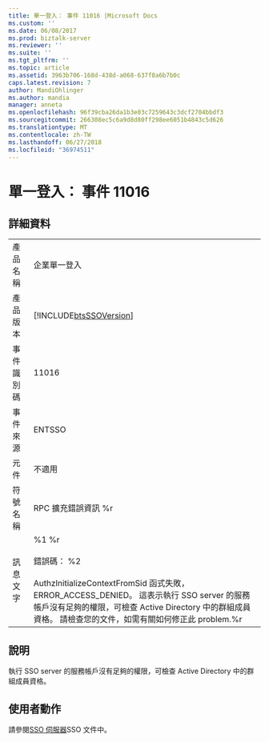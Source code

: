```yaml
---
title: 單一登入： 事件 11016 |Microsoft Docs
ms.custom: ''
ms.date: 06/08/2017
ms.prod: biztalk-server
ms.reviewer: ''
ms.suite: ''
ms.tgt_pltfrm: ''
ms.topic: article
ms.assetid: 3963b706-168d-438d-a068-637f8a6b7b0c
caps.latest.revision: 7
author: MandiOhlinger
ms.author: mandia
manager: anneta
ms.openlocfilehash: 96f39cba26da1b3e03c7259643c3dcf2704bbdf3
ms.sourcegitcommit: 266308ec5c6a9d8d80ff298ee6051b4843c5d626
ms.translationtype: MT
ms.contentlocale: zh-TW
ms.lasthandoff: 06/27/2018
ms.locfileid: "36974511"
---
```

# <a name="single-sign-on-event-11016"></a>單一登入： 事件 11016
## <a name="details"></a>詳細資料  
  
|                 |                                                                                                                                                                                                                                                                                                                                                                |
|-----------------|----------------------------------------------------------------------------------------------------------------------------------------------------------------------------------------------------------------------------------------------------------------------------------------------------------------------------------------------------------------|
|  產品名稱   |                                                                                                                                                                   企業單一登入                                                                                                                                                                    |
| 產品版本 |                                                                                                                                                   [!INCLUDE[btsSSOVersion](../includes/btsssoversion-md.md)]                                                                                                                                                   |
|    事件識別碼     |                                                                                                                                                                             11016                                                                                                                                                                              |
|  事件來源   |                                                                                                                                                                             ENTSSO                                                                                                                                                                             |
|    元件    |                                                                                                                                                                              不適用                                                                                                                                                                               |
|  符號名稱  |                                                                                                                                                                RPC 擴充錯誤資訊 %r                                                                                                                                                                |
|  訊息文字   | %1 %r<br /><br /> 錯誤碼： %2<br /><br /> AuthzInitializeContextFromSid 函式失敗，ERROR_ACCESS_DENIED。 這表示執行 SSO server 的服務帳戶沒有足夠的權限，可檢查 Active Directory 中的群組成員資格。 請檢查您的文件，如需有關如何修正此 problem.%r |
  
## <a name="explanation"></a>說明  
 執行 SSO server 的服務帳戶沒有足夠的權限，可檢查 Active Directory 中的群組成員資格。  
  
## <a name="user-action"></a>使用者動作  
 請參閱[SSO 伺服器](../core/sso-server.md)SSO 文件中。